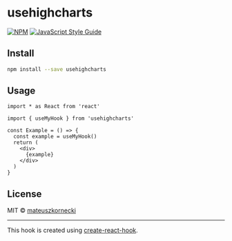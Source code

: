# usehighcharts

> 

[![NPM](https://img.shields.io/npm/v/usehighcharts.svg)](https://www.npmjs.com/package/usehighcharts) [![JavaScript Style Guide](https://img.shields.io/badge/code_style-standard-brightgreen.svg)](https://standardjs.com)

## Install

```bash
npm install --save usehighcharts
```

## Usage

```tsx
import * as React from 'react'

import { useMyHook } from 'usehighcharts'

const Example = () => {
  const example = useMyHook()
  return (
    <div>
      {example}
    </div>
  )
}
```

## License

MIT © [mateuszkornecki](https://github.com/mateuszkornecki)

---

This hook is created using [create-react-hook](https://github.com/hermanya/create-react-hook).
